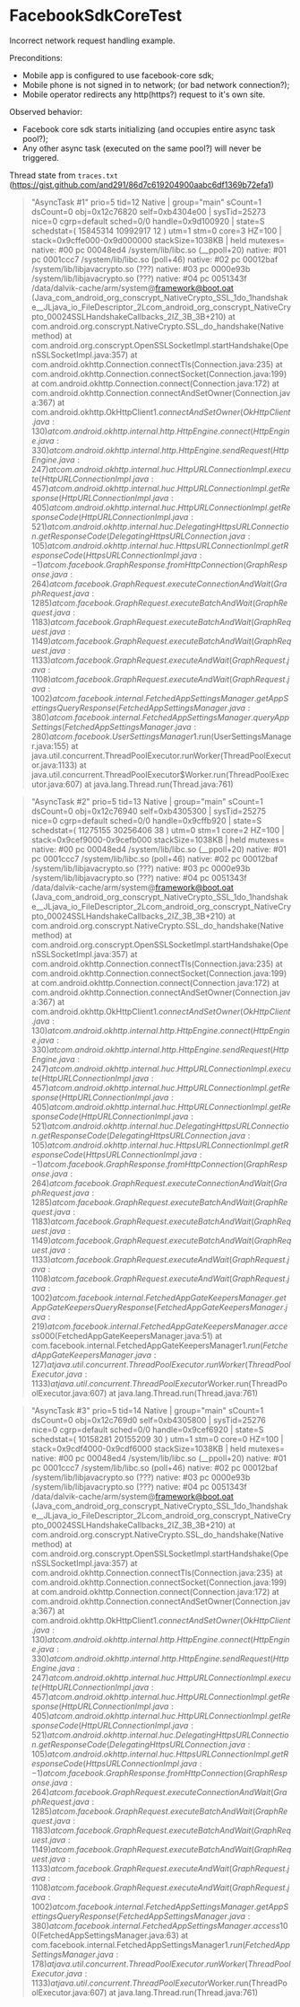 # FacebookSdkCoreTest

Incorrect network request handling example.

Preconditions:
- Mobile app is configured to use facebook-core sdk;
- Mobile phone is not signed in to network; (or bad network connection?);
- Mobile operator redirects any http(https?) request to it's own site.

Observed behavior:
- Facebook core sdk starts initializing (and occupies entire async task pool?);
- Any other async task (executed on the same pool?) will never be triggered.

Thread state from `traces.txt` (https://gist.github.com/and291/86d7c619204900aabc6df1369b72efa1)

> "AsyncTask #1" prio=5 tid=12 Native
  | group="main" sCount=1 dsCount=0 obj=0x12c76820 self=0xb4304e00
  | sysTid=25273 nice=0 cgrp=default sched=0/0 handle=0x9d100920
  | state=S schedstat=( 15845314 10992917 12 ) utm=1 stm=0 core=3 HZ=100
  | stack=0x9cffe000-0x9d000000 stackSize=1038KB
  | held mutexes=
  native: #00 pc 00048ed4  /system/lib/libc.so (__ppoll+20)
  native: #01 pc 0001ccc7  /system/lib/libc.so (poll+46)
  native: #02 pc 00012baf  /system/lib/libjavacrypto.so (???)
  native: #03 pc 0000e93b  /system/lib/libjavacrypto.so (???)
  native: #04 pc 0051343f  /data/dalvik-cache/arm/system@framework@boot.oat (Java_com_android_org_conscrypt_NativeCrypto_SSL_1do_1handshake__JLjava_io_FileDescriptor_2Lcom_android_org_conscrypt_NativeCrypto_00024SSLHandshakeCallbacks_2IZ_3B_3B+210)
  at com.android.org.conscrypt.NativeCrypto.SSL_do_handshake(Native method)
  at com.android.org.conscrypt.OpenSSLSocketImpl.startHandshake(OpenSSLSocketImpl.java:357)
  at com.android.okhttp.Connection.connectTls(Connection.java:235)
  at com.android.okhttp.Connection.connectSocket(Connection.java:199)
  at com.android.okhttp.Connection.connect(Connection.java:172)
  at com.android.okhttp.Connection.connectAndSetOwner(Connection.java:367)
  at com.android.okhttp.OkHttpClient$1.connectAndSetOwner(OkHttpClient.java:130)
  at com.android.okhttp.internal.http.HttpEngine.connect(HttpEngine.java:330)
  at com.android.okhttp.internal.http.HttpEngine.sendRequest(HttpEngine.java:247)
  at com.android.okhttp.internal.huc.HttpURLConnectionImpl.execute(HttpURLConnectionImpl.java:457)
  at com.android.okhttp.internal.huc.HttpURLConnectionImpl.getResponse(HttpURLConnectionImpl.java:405)
  at com.android.okhttp.internal.huc.HttpURLConnectionImpl.getResponseCode(HttpURLConnectionImpl.java:521)
  at com.android.okhttp.internal.huc.DelegatingHttpsURLConnection.getResponseCode(DelegatingHttpsURLConnection.java:105)
  at com.android.okhttp.internal.huc.HttpsURLConnectionImpl.getResponseCode(HttpsURLConnectionImpl.java:-1)
  at com.facebook.GraphResponse.fromHttpConnection(GraphResponse.java:264)
  at com.facebook.GraphRequest.executeConnectionAndWait(GraphRequest.java:1285)
  at com.facebook.GraphRequest.executeBatchAndWait(GraphRequest.java:1183)
  at com.facebook.GraphRequest.executeBatchAndWait(GraphRequest.java:1149)
  at com.facebook.GraphRequest.executeBatchAndWait(GraphRequest.java:1133)
  at com.facebook.GraphRequest.executeAndWait(GraphRequest.java:1108)
  at com.facebook.GraphRequest.executeAndWait(GraphRequest.java:1002)
  at com.facebook.internal.FetchedAppSettingsManager.getAppSettingsQueryResponse(FetchedAppSettingsManager.java:380)
  at com.facebook.internal.FetchedAppSettingsManager.queryAppSettings(FetchedAppSettingsManager.java:280)
  at com.facebook.UserSettingsManager$1.run(UserSettingsManager.java:155)
  at java.util.concurrent.ThreadPoolExecutor.runWorker(ThreadPoolExecutor.java:1133)
  at java.util.concurrent.ThreadPoolExecutor$Worker.run(ThreadPoolExecutor.java:607)
  at java.lang.Thread.run(Thread.java:761)

> "AsyncTask #2" prio=5 tid=13 Native
  | group="main" sCount=1 dsCount=0 obj=0x12c76940 self=0xb4305300
  | sysTid=25275 nice=0 cgrp=default sched=0/0 handle=0x9cffb920
  | state=S schedstat=( 11275155 30256406 38 ) utm=0 stm=1 core=2 HZ=100
  | stack=0x9cef9000-0x9cefb000 stackSize=1038KB
  | held mutexes=
  native: #00 pc 00048ed4  /system/lib/libc.so (__ppoll+20)
  native: #01 pc 0001ccc7  /system/lib/libc.so (poll+46)
  native: #02 pc 00012baf  /system/lib/libjavacrypto.so (???)
  native: #03 pc 0000e93b  /system/lib/libjavacrypto.so (???)
  native: #04 pc 0051343f  /data/dalvik-cache/arm/system@framework@boot.oat (Java_com_android_org_conscrypt_NativeCrypto_SSL_1do_1handshake__JLjava_io_FileDescriptor_2Lcom_android_org_conscrypt_NativeCrypto_00024SSLHandshakeCallbacks_2IZ_3B_3B+210)
  at com.android.org.conscrypt.NativeCrypto.SSL_do_handshake(Native method)
  at com.android.org.conscrypt.OpenSSLSocketImpl.startHandshake(OpenSSLSocketImpl.java:357)
  at com.android.okhttp.Connection.connectTls(Connection.java:235)
  at com.android.okhttp.Connection.connectSocket(Connection.java:199)
  at com.android.okhttp.Connection.connect(Connection.java:172)
  at com.android.okhttp.Connection.connectAndSetOwner(Connection.java:367)
  at com.android.okhttp.OkHttpClient$1.connectAndSetOwner(OkHttpClient.java:130)
  at com.android.okhttp.internal.http.HttpEngine.connect(HttpEngine.java:330)
  at com.android.okhttp.internal.http.HttpEngine.sendRequest(HttpEngine.java:247)
  at com.android.okhttp.internal.huc.HttpURLConnectionImpl.execute(HttpURLConnectionImpl.java:457)
  at com.android.okhttp.internal.huc.HttpURLConnectionImpl.getResponse(HttpURLConnectionImpl.java:405)
  at com.android.okhttp.internal.huc.HttpURLConnectionImpl.getResponseCode(HttpURLConnectionImpl.java:521)
  at com.android.okhttp.internal.huc.DelegatingHttpsURLConnection.getResponseCode(DelegatingHttpsURLConnection.java:105)
  at com.android.okhttp.internal.huc.HttpsURLConnectionImpl.getResponseCode(HttpsURLConnectionImpl.java:-1)
  at com.facebook.GraphResponse.fromHttpConnection(GraphResponse.java:264)
  at com.facebook.GraphRequest.executeConnectionAndWait(GraphRequest.java:1285)
  at com.facebook.GraphRequest.executeBatchAndWait(GraphRequest.java:1183)
  at com.facebook.GraphRequest.executeBatchAndWait(GraphRequest.java:1149)
  at com.facebook.GraphRequest.executeBatchAndWait(GraphRequest.java:1133)
  at com.facebook.GraphRequest.executeAndWait(GraphRequest.java:1108)
  at com.facebook.GraphRequest.executeAndWait(GraphRequest.java:1002)
  at com.facebook.internal.FetchedAppGateKeepersManager.getAppGateKeepersQueryResponse(FetchedAppGateKeepersManager.java:219)
  at com.facebook.internal.FetchedAppGateKeepersManager.access$000(FetchedAppGateKeepersManager.java:51)
  at com.facebook.internal.FetchedAppGateKeepersManager$1.run(FetchedAppGateKeepersManager.java:127)
  at java.util.concurrent.ThreadPoolExecutor.runWorker(ThreadPoolExecutor.java:1133)
  at java.util.concurrent.ThreadPoolExecutor$Worker.run(ThreadPoolExecutor.java:607)
  at java.lang.Thread.run(Thread.java:761)

> "AsyncTask #3" prio=5 tid=14 Native
  | group="main" sCount=1 dsCount=0 obj=0x12c769d0 self=0xb4305800
  | sysTid=25276 nice=0 cgrp=default sched=0/0 handle=0x9cef6920
  | state=S schedstat=( 10158281 20155209 30 ) utm=1 stm=0 core=0 HZ=100
  | stack=0x9cdf4000-0x9cdf6000 stackSize=1038KB
  | held mutexes=
  native: #00 pc 00048ed4  /system/lib/libc.so (__ppoll+20)
  native: #01 pc 0001ccc7  /system/lib/libc.so (poll+46)
  native: #02 pc 00012baf  /system/lib/libjavacrypto.so (???)
  native: #03 pc 0000e93b  /system/lib/libjavacrypto.so (???)
  native: #04 pc 0051343f  /data/dalvik-cache/arm/system@framework@boot.oat (Java_com_android_org_conscrypt_NativeCrypto_SSL_1do_1handshake__JLjava_io_FileDescriptor_2Lcom_android_org_conscrypt_NativeCrypto_00024SSLHandshakeCallbacks_2IZ_3B_3B+210)
  at com.android.org.conscrypt.NativeCrypto.SSL_do_handshake(Native method)
  at com.android.org.conscrypt.OpenSSLSocketImpl.startHandshake(OpenSSLSocketImpl.java:357)
  at com.android.okhttp.Connection.connectTls(Connection.java:235)
  at com.android.okhttp.Connection.connectSocket(Connection.java:199)
  at com.android.okhttp.Connection.connect(Connection.java:172)
  at com.android.okhttp.Connection.connectAndSetOwner(Connection.java:367)
  at com.android.okhttp.OkHttpClient$1.connectAndSetOwner(OkHttpClient.java:130)
  at com.android.okhttp.internal.http.HttpEngine.connect(HttpEngine.java:330)
  at com.android.okhttp.internal.http.HttpEngine.sendRequest(HttpEngine.java:247)
  at com.android.okhttp.internal.huc.HttpURLConnectionImpl.execute(HttpURLConnectionImpl.java:457)
  at com.android.okhttp.internal.huc.HttpURLConnectionImpl.getResponse(HttpURLConnectionImpl.java:405)
  at com.android.okhttp.internal.huc.HttpURLConnectionImpl.getResponseCode(HttpURLConnectionImpl.java:521)
  at com.android.okhttp.internal.huc.DelegatingHttpsURLConnection.getResponseCode(DelegatingHttpsURLConnection.java:105)
  at com.android.okhttp.internal.huc.HttpsURLConnectionImpl.getResponseCode(HttpsURLConnectionImpl.java:-1)
  at com.facebook.GraphResponse.fromHttpConnection(GraphResponse.java:264)
  at com.facebook.GraphRequest.executeConnectionAndWait(GraphRequest.java:1285)
  at com.facebook.GraphRequest.executeBatchAndWait(GraphRequest.java:1183)
  at com.facebook.GraphRequest.executeBatchAndWait(GraphRequest.java:1149)
  at com.facebook.GraphRequest.executeBatchAndWait(GraphRequest.java:1133)
  at com.facebook.GraphRequest.executeAndWait(GraphRequest.java:1108)
  at com.facebook.GraphRequest.executeAndWait(GraphRequest.java:1002)
  at com.facebook.internal.FetchedAppSettingsManager.getAppSettingsQueryResponse(FetchedAppSettingsManager.java:380)
  at com.facebook.internal.FetchedAppSettingsManager.access$100(FetchedAppSettingsManager.java:63)
  at com.facebook.internal.FetchedAppSettingsManager$1.run(FetchedAppSettingsManager.java:178)
  at java.util.concurrent.ThreadPoolExecutor.runWorker(ThreadPoolExecutor.java:1133)
  at java.util.concurrent.ThreadPoolExecutor$Worker.run(ThreadPoolExecutor.java:607)
  at java.lang.Thread.run(Thread.java:761)
